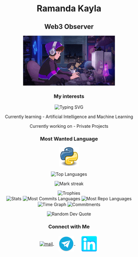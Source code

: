 <h1 align="center">Ramanda Kayla</h1>
<h2 align="center">Web3 Observer</h2>
<p align="center">
  <img alt="Coding GIF" width="300" height="auto" src="https://raw.githubusercontent.com/rmndkyl/MandaNode/main/WM/coding.gif"/>
</p>

<h3 align="center">My interests</h3>
<p align="center">
  <img src="https://readme-typing-svg.demolab.com?font=Kalnia+Glaze&weight=500&size=30&duration=1000&pause=1000&center=true&random=true&width=500&lines=Artificial+Intelligence;Blockchain;Cryptocurrency" alt="Typing SVG" />
</p>

<p align="center">Currently learning - Artificial Intelligence and Machine Learning</p>
<p align="center">Currently working on - Private Projects</p>

<h3 align="center">Most Wanted Language</h3>
<p align="center">
  <a href="https://raw.githubusercontent.com/rmndkyl/MandaNode/main/WM/python.png" target="_blank">
    <img align="center" src="https://raw.githubusercontent.com/rmndkyl/MandaNode/main/WM/python.png" alt="Python" height="65" width="65" />
  </a>
</p>

<p align="center">
  <img align="center" src="https://github-readme-stats.vercel.app/api/top-langs?username=rmndkyl&hide_border=true&no-bg=true&no-frame=true&layout=compact&theme=transparent&hide=html,css,jupyter%20notebook,pug,jinja" alt="Top Languages"/>
</p>

<p align="center">
  <img alt="Mark streak" src="https://github-readme-streak-stats.herokuapp.com/?user=rmndkyl&hide_border=true&theme=transparent" /> 
</p>

<div align="center">
  <img src="https://github-profile-trophy.vercel.app/?username=rmndkyl&no-bg=true&no-frame=true&row=2&column=3" alt="Trophies">
</div>

<div align="center">
  <img align="center" src="http://github-profile-summary-cards.vercel.app/api/cards/stats?username=rmndkyl&theme=transparent" height="180em" alt="Stats"/>
  <img align="center" src="http://github-profile-summary-cards.vercel.app/api/cards/most-commit-language?username=rmndkyl&theme=transparent&exclude=html,CSS,Jupyter%20Notebook" height="180em" alt="Most Commits Languages"/>
  <img align="center" src="http://github-profile-summary-cards.vercel.app/api/cards/repos-per-language?username=rmndkyl&theme=transparent&exclude=html,CSS,Jupyter%20Notebook" height="180em" alt="Most Repo Languages"/>
  <img align="center" src="http://github-profile-summary-cards.vercel.app/api/cards/productive-time?username=rmndkyl&theme=transparent&utcOffset=5.30" height="180em" alt="Time Graph"/>
  <img align="center" src="http://github-profile-summary-cards.vercel.app/api/cards/profile-details?username=rmndkyl&theme=transparent" height="180em" alt="Commitments"/>
</div>

<p align="center">
  <img src="https://quotes-github-readme.vercel.app/api?type=horizontal&theme=transparent" alt="Random Dev Quote" />
</p>

<h3 align="center">Connect with Me</h3>
<p align="center">
  <a href="mailto:layerairdrop@gmail.com" target="_blank">
    <img align="center" src="https://icon2.cleanpng.com/20190207/uqy/kisspng-gmail-email-google-account-login-g-suite-nvod-freebit-cz-mobiln-ladn-it-magazn-1713907883468.webp" alt="mail" height="50" width="55" />
  </a>
  &nbsp;&nbsp;&nbsp;
  <a href="https://t.me/layerairdrop" target="_blank">
    <img align="center" src="https://raw.githubusercontent.com/rmndkyl/MandaNode/main/WM/telegram.png" alt="website" height="50" width="50" />
  </a>
  &nbsp;&nbsp;&nbsp;
  <a href="https://www.linkedin.com/in/ramanda-kayla-94a6a61b3" target="_blank">
    <img align="center" src="https://raw.githubusercontent.com/rmndkyl/MandaNode/main/WM/linkedin.png" alt="linkedin" height="60" width="60" />
  </a>
</p>
